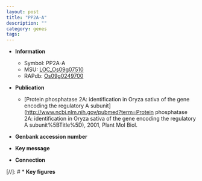 ```yaml
---
layout: post
title: "PP2A-A"
description: ""
category: genes
tags: 
---
```


* **Information**  
    + Symbol: PP2A-A  
    + MSU: [LOC_Os09g07510](http://rice.uga.edu/cgi-bin/ORF_infopage.cgi?orf=LOC_Os09g07510)  
    + RAPdb: [Os09g0249700](https://rapdb.dna.affrc.go.jp/locus/?name=Os09g0249700)  

* **Publication**  
    + [Protein phosphatase 2A: identification in Oryza sativa of the gene encoding the regulatory A subunit](http://www.ncbi.nlm.nih.gov/pubmed?term=Protein phosphatase 2A: identification in Oryza sativa of the gene encoding the regulatory A subunit%5BTitle%5D), 2001, Plant Mol Biol.

* **Genbank accession number**  

* **Key message**  

* **Connection**  

[//]: # * **Key figures**  


